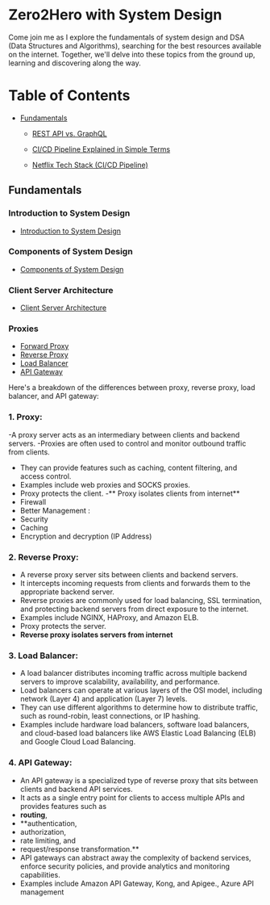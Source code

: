 

# Zero2Hero with System Design 

Come join me as I explore the fundamentals of system design and DSA (Data Structures and Algorithms), searching for the best resources available on the internet. Together, we'll delve into these topics from the ground up, learning and discovering along the way.

# Table of Contents



- [Fundamentals](#Fundamentals)
  - [REST API vs. GraphQL](#rest-api-vs-graphql)

  - [CI/CD Pipeline Explained in Simple Terms](#cicd-pipeline-explained-in-simple-terms)
  - [Netflix Tech Stack (CI/CD Pipeline)](#netflix-tech-stack-cicd-pipeline)




## Fundamentals
### Introduction to System Design
- [Introduction to System Design](https://www.youtube.com/watch?v=FSR1s2b-l_I&list=PLTCrU9sGyburBw9wNOHebv9SjlE4Elv5a)
### Components of System Design
- [Components of System Design](https://www.youtube.com/watch?v=aSvOThsVe5w&list=PLTCrU9sGyburBw9wNOHebv9SjlE4Elv5a&index=2)
### Client Server Architecture
- [Client Server Architecture](https://www.youtube.com/watch?v=Dg1U-jwVUrg&list=PLTCrU9sGyburBw9wNOHebv9SjlE4Elv5a&index=3)
### Proxies
- [Forward Proxy](url)
- [Reverse Proxy](url)
- [Load Balancer](url)
- [API Gateway](url)

Here's a breakdown of the differences between proxy, reverse proxy, load balancer, and API gateway:
### 1.	Proxy:
-A proxy server acts as an intermediary between clients and backend servers.
-Proxies are often used to control and monitor outbound traffic from clients.
-	They can provide features such as caching, content filtering, and access control.
-	Examples include web proxies and SOCKS proxies.
-	Proxy protects the client. 
-**	Proxy isolates clients from internet**
-	Firewall
-	Better Management : 
-	Security
-	Caching
-	Encryption and decryption (IP Address)
	
### 2.	Reverse Proxy:
-	A reverse proxy server sits between clients and backend servers.
-	It intercepts incoming requests from clients and forwards them to the appropriate backend server.
-	Reverse proxies are commonly used for load balancing, SSL termination, and protecting backend servers from direct exposure to the internet.
-	Examples include NGINX, HAProxy, and Amazon ELB.
-	Proxy protects the server. 
-	**Reverse proxy isolates servers from internet**

	
### 3.	Load Balancer:
-	A load balancer distributes incoming traffic across multiple backend servers to improve scalability, availability, and performance.
-	Load balancers can operate at various layers of the OSI model, including network (Layer 4) and application (Layer 7) levels.
-	They can use different algorithms to determine how to distribute traffic, such as round-robin, least connections, or IP hashing.
-	Examples include hardware load balancers, software load balancers, and cloud-based load balancers like AWS Elastic Load Balancing (ELB) and Google Cloud Load Balancing.
### 4.	API Gateway:
-	An API gateway is a specialized type of reverse proxy that sits between clients and backend API services.
-	It acts as a single entry point for clients to access multiple APIs and provides features such as 
-	**routing**,
- 	**authentication, 
-	authorization, 
-	rate limiting, and 
-	request/response transformation.**
-	API gateways can abstract away the complexity of backend services, enforce security policies, and provide analytics and monitoring capabilities.
-	Examples include Amazon API Gateway, Kong, and Apigee., Azure API management




